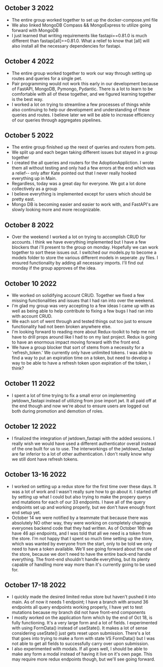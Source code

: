 ## October 3 2022
- The entire group worked together to set up the docker-compose.yml file
- We also linked MongoDB Compass && MongoExpress to utilize going forward with MongoDB
- I just learned that writing requirements like fastapi==0.81.0 is much different than fastapi[all]==0.81.0.  What a relief to know that [all] will also install all the necessary dependencies for fastapi. 

## October 4 2022
- The entire group worked together to work our way through setting up routes and queries for a single pet.
- Pair programming would not work this early in our development because of FastAPI, MongoDB, Pymongo, Pydantic.  There is a lot to learn to be comfortable with all of these together, and we figured learning together is the best way.
- I worked a lot on trying to streamline a few processes of things while also continuing to help our development and understanding of these queries and routes.  I believe later we will be able to increase efficiency of our queries through aggregates pipelines.  

## October 5 2022
- The entire group finished up the reest of queries and routers from pets.  
- We split up and each began taking different issues but stayed in a group together
- I created the all queries and routers for the AdoptionAppliction.  I wrote them all without testing and only had a few errors at the end which was a relief-- only after Kate pointed out that I never really hooked everything up in Main.
- Regardless, today was a great day for everyone.  We got a lot done collectively as a group
- I believe everything is implemented except for users which should be pretty east. 
- Mongo DB is becoming easier and easier to work with, and FastAPI's are slowly looking more and more recognizable.

## October 8 2022
- Over the weekend I worked a lot on trying to accomplish CRUD for accounts.  I think we have everything implemented but I have a few blockers that i'll present to the group on monday. Hopefully we can work together to sort these issues out.  I switched our models.py to become a models folder to store the various different models in seperate .py files.  I ensured functionality by adding all necessary imports.  I'll find out monday if the group approves of the idea.

## October 10 2022
- We worked on solidifying account CRUD. Together we fixed a few missing functionalities and issues that I had ran into over the weekend. 
- I'm glad my group was very accepting to a few ideas I came up with as well as being able to help contribute to fixing a few bugs I had ran into with account CRUD.  
- We each sort of went through and tested things out too just to ensure functionality had not been broken anywhere else.  
- I'm looking forward to reading more about Redux-toolkit to help me not have to drill props around like I had to on my last project.  Redux is going to have an enormous impact moving forward with the front end.
- We have a group blocker that sort of stems from a necessity for a 'refresh_token.'  We currently only have unlimited tokens.  I was able to find a way to put an expiration time on a token, but need to develop a way to be able to have a refresh token upon expiration of the token, i think?

## October 11 2022
- I spent a lot of time trying to fix a small error on implementing jwtdown_fastapi instead of utilizing from jose import jwt.  It all paid off at the end though and now we're about to ensure users are logged out both during promotion and demotion of roles.

## October 12 2022
- I finalized the integration of jwtdown_fastapi with the added sessions.  I really wish we would have used a different authenticator overall instead of the one built for us to use.  The interworkings of the jwtdown_fastapi are far inferior to a lot of other authentication.  I don't really know why we still dont have refresh tokens.

## October 13-16 2022
-  I worked on setting up a redux store for the first time over these days.  It was a lot of work and I wasn't really sure how to go about it.  I started off by setting up what I could but also trying to make the propery querys and mutations for each of our 33 endpoints.  I have all of the query endpoints set up and working properly, but we don't have enough front end setup yet.  
-  October 14 we were notified by a teammate that because there was absolutely NO other way, they were working on completely changing everyones backend code that they had written. As of October 16th we have 46 api endpoints, and I was told that all we need is a token from the store.  I'm not happy that I spent so much time setting up the store, which was wanted by everyone from the start, only to be told we only need to have a token available.  We'll see going forward about the use of the store, because we don't need to have the entire back-end handle everything.  The front-end shouldn't handle everything, but its plenty capable of handling more way more than it's currently going to be used for.

## October 17-18 2022
- I quickly made the desired limited redux store but haven't pushed it into main.  As of now it needs 1 endpoint; I have a branch with around 36 endpoints all query endpoints working properly, I have yet to test mutations because my branch did not have front-end components
- I mostly worked on the application form which by the end of Oct 18, is fully functioning. It's a very large form and a lot of fields.  I experimented with using FormData() instead of useState().  It makes a lot of sense considering useState() just gets reset upon submission.  There's a lot that goes into trying to make a form with state VS FormData() but I was not able to get all fields to successfully carry over upon submission. 
- I also experimented with modals.  If all goes well, I should be able to make any form a modal instead of having it live on it's own page. This may require more redux endpoints though, but we'll see going forward.

